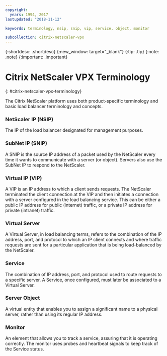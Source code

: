 ```yaml
---
copyright:
  years: 1994, 2017
lastupdated: "2018-11-12"

keywords: terminology, nsip, snip, vip, service, object, monitor

subcollection: citrix-netscaler-vpx
---
```


{:shortdesc: .shortdesc}
{:new_window: target="_blank"}
{:tip: .tip}
{:note: .note}
{:important: .important}

# Citrix NetScaler VPX Terminology
{: #citrix-netscaler-vpx-terminology}

The Citrix NetScaler platform uses both product-specific terminology and basic load balancer terminology and concepts.

### NetScaler IP (NSIP)

The IP of the load balancer designated for management purposes.

### SubNet IP (SNIP)

A SNIP is the source IP address of a packet used by the NetScaler every time it wants to communicate with a server (or object). Servers also use the SubNet IP to respond to the NetScaler.

### Virtual IP (VIP)

A VIP is an IP address to which a client sends requests. The NetScaler terminated the client connection at the VIP and then initiates a connection with a server configured in the load balancing service.  This can be either a public IP address for public (internet) traffic, or a private IP address for private (intranet) traffic.

### Virtual Server

A Virtual Server, in load balancing terms, refers to the combination of the IP address, port, and protocol to which an IP client connects and where traffic requests are sent for a particular application that is being load-balanced by the NetScaler.

### Service

The combination of IP address, port, and protocol used to route requests to a specific server. A Service, once configured, must later be associated to a Virtual Server.

### Server Object

A virtual entity that enables you to assign a significant name to a physical server, rather than using its regular IP address.

### Monitor

An element that allows you to track a service, assuring that it is operating correctly. The monitor uses probes and heartbeat signals to keep track of the Service status.
